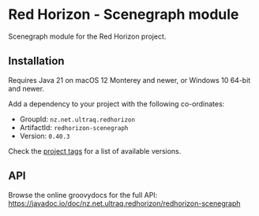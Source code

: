 
Red Horizon - Scenegraph module
===============================

Scenegraph module for the Red Horizon project.


Installation
------------

Requires Java 21 on macOS 12 Monterey and newer, or Windows 10 64-bit and newer.

Add a dependency to your project with the following co-ordinates:

 - GroupId: `nz.net.ultraq.redhorizon`
 - ArtifactId: `redhorizon-scenegraph`
 - Version: `0.40.3`

Check the [project tags](https://github.com/ultraq/redhorizon/tags) for a list
of available versions.


API
---

Browse the online groovydocs for the full API:
https://javadoc.io/doc/nz.net.ultraq.redhorizon/redhorizon-scenegraph
